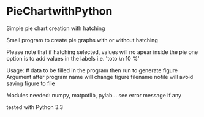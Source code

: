PieChartwithPython
==================

Simple pie chart creation with hatching

Small program to create pie graphs with or without hatching

Please note that if hatching selected, values will no apear inside the pie
one option is to add values in the labels i.e. 'toto \n 10 %'

Usage: # data to be filled in the program then run to generate figure
    Argument after program name will change figure filename
    nofile will avoid saving figure to file

Modules needed: numpy, matpotlib, pylab... see error message if any

tested with Python 3.3
